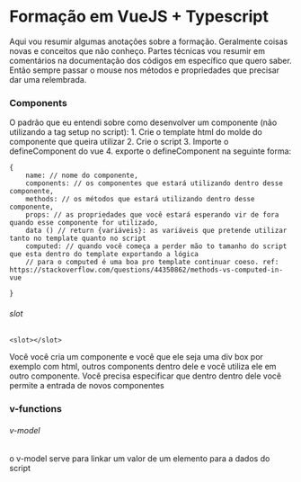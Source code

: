 # Formação em VueJS + Typescript

Aqui vou resumir algumas anotações sobre a formação.
Geralmente coisas novas e conceitos que não conheço.
Partes técnicas vou resumir em comentários na documentação dos códigos em específico que quero saber.
Então sempre passar o mouse nos métodos e propriedades que precisar dar uma relembrada.

### Components

O padrão que eu entendi sobre como desenvolver um componente (não utilizando a tag setup no script):
    1. Crie o template html do molde do componente que queira utilizar 
    2. Crie o script
    3. Importe o defineComponent do vue
    4. exporte o defineComponent na seguinte forma: 
```
{
    name: // nome do componente,
    components: // os componentes que estará utilizando dentro desse componente,
    methods: // os métodos que estará utilizando dentro desse componente,
    props: // as propriedades que você estará esperando vir de fora quando esse componente for utilizado,
    data () // return {variáveis}: as variáveis que pretende utilizar tanto no template quanto no script
    computed: // quando você começa a perder mão to tamanho do script que esta dentro do template exportando a lógica
    // para o computed é uma boa pro template continuar coeso. ref: https://stackoverflow.com/questions/44350862/methods-vs-computed-in-vue

}
```

###### slot

    <slot></slot>

Você você cria um componente e você que ele seja uma div box por exemplo com html, outros components dentro dele e você utiliza ele em outro componente. 
Você precisa especificar que dentro dentro dele você permite a entrada de novos componentes

### v-functions
###### v-model

o v-model serve para linkar um valor de um elemento para a dados do script
